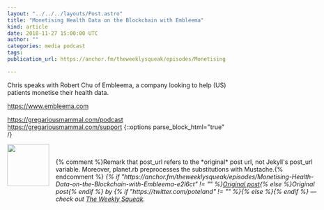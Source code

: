 ```yaml
---
layout: "../../../layouts/Post.astro"
title: "Monetising Health Data on the Blockchain with Embleema"
kind: article
date: 2018-11-27 15:00:00 UTC
author: ""
categories: media podcast
tags:
publication_url: https://anchor.fm/theweeklysqueak/episodes/Monetising-Health-Data-on-the-Blockchain-with-Embleema-e2l6ct

---
```

Chris speaks with Robert Chu of Embleema, a company looking to help (US) patients monetise their health data.

https://www.embleema.com

https://gregariousmammal.com/podcast
https://gregariousmammal.com/support
{::options parse_block_html="true" /}
<div class="author">
   <img src="https://www.rss-specifications.com/rss-spec-rss.gif" style="width: 96px; height: 96;">
   <span style="position: absolute; padding: 32px 15px;">{% comment %}Remark that post_url refers to the *original* post url, not Jekyll's post_url variable. Moreover, planet.rb preprocesses the substitutions with Mustache.{% endcomment %}
      <i>{% if "https://anchor.fm/theweeklysqueak/episodes/Monetising-Health-Data-on-the-Blockchain-with-Embleema-e2l6ct" != "" %}<a href="https://anchor.fm/theweeklysqueak/episodes/Monetising-Health-Data-on-the-Blockchain-with-Embleema-e2l6ct">Original post</a>{% else %}Original post{% endif %} by {% if "https://twitter.com/poteland" != "" %}<a href="https://twitter.com/poteland"></a>{% else %}{% endif %} &mdash; check out <a href="https://anchor.fm/theweeklysqueak">The Weekly Squeak</a>.</i>
  </span>
</div>
